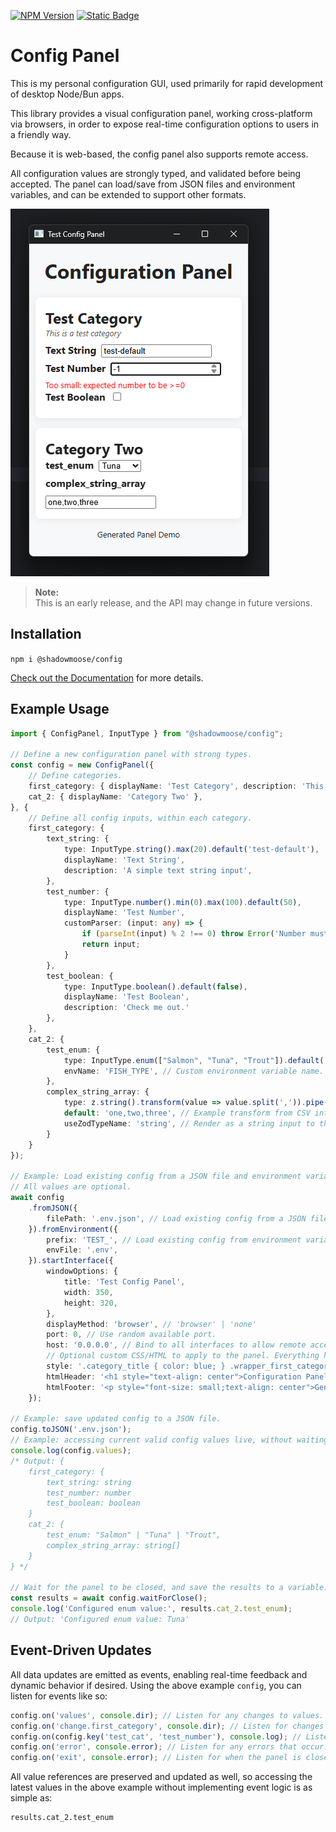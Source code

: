 [![NPM Version](https://img.shields.io/npm/v/%40shadowmoose%2Fconfig)](https://npmjs.com/package/@shadowmoose/config)
[![Static Badge](https://img.shields.io/badge/docs-8A2BE2)](https://shadowmoose.github.io/node-config-panel/latest)


# Config Panel
This is my personal configuration GUI, used primarily for rapid development of desktop Node/Bun apps.

This library provides a visual configuration panel, working cross-platform via browsers, 
in order to expose real-time configuration options to users in a friendly way.

Because it is web-based, the config panel also supports remote access.

All configuration values are strongly typed, and validated before being accepted.
The panel can load/save from JSON files and environment variables, and can be extended to support other formats.

[![screenshot](docs/screenshot.png)](docs/screenshot.png)

> **Note:**  
> This is an early release, and the API may change in future versions.

## Installation
```npm i @shadowmoose/config```

[Check out the Documentation](https://shadowmoose.github.io/node-config-panel/latest) for more details.

## Example Usage
```typescript
import { ConfigPanel, InputType } from "@shadowmoose/config";

// Define a new configuration panel with strong types.
const config = new ConfigPanel({
    // Define categories.
    first_category: { displayName: 'Test Category', description: 'This is a test category' },
    cat_2: { displayName: 'Category Two' },
}, {
    // Define all config inputs, within each category.
    first_category: {
        text_string: {
            type: InputType.string().max(20).default('test-default'),
            displayName: 'Text String',
            description: 'A simple text string input',
        },
        test_number: {
            type: InputType.number().min(0).max(100).default(50),
            displayName: 'Test Number',
            customParser: (input: any) => {
                if (parseInt(input) % 2 !== 0) throw Error('Number must be even');
                return input;
            }
        },
        test_boolean: {
            type: InputType.boolean().default(false),
            displayName: 'Test Boolean',
            description: 'Check me out.'
        },
    },
    cat_2: {
        test_enum: {
            type: InputType.enum(["Salmon", "Tuna", "Trout"]).default('Tuna'),
            envName: 'FISH_TYPE', // Custom environment variable name.
        },
        complex_string_array: {
            type: z.string().transform(value => value.split(',')).pipe(z.string().trim().min(1).array()),
            default: 'one,two,three', // Example transform from CSV into Array.
            useZodTypeName: 'string', // Render as a string input to the user.
        }
    }
});

// Example: Load existing config from a JSON file and environment variables, then start the interface.
// All values are optional.
await config
    .fromJSON({
        filePath: '.env.json', // Load existing config from a JSON file, if it exists.
    }).fromEnvironment({
        prefix: 'TEST_', // Load existing config from environment variables, with optional prefix.
        envFile: '.env',
    }).startInterface({
        windowOptions: {
            title: 'Test Config Panel',
            width: 350,
            height: 320,
        },
        displayMethod: 'browser', // 'browser' | 'none'
        port: 0, // Use random available port.
        host: '0.0.0.0', // Bind to all interfaces to allow remote access.
        // Optional custom CSS/HTML to apply to the panel. Everything has simple class names to make this easy.
        style: '.category_title { color: blue; } .wrapper_first_category { background: #f0f0f0 !important; }',
        htmlHeader: '<h1 style="text-align: center">Configuration Panel</h1>',
        htmlFooter: '<p style="font-size: small;text-align: center">Generated Panel Demo</p>',
    });

// Example: save updated config to a JSON file.
config.toJSON('.env.json');
// Example: accessing current valid config values live, without waiting.
console.log(config.values);
/* Output: {
    first_category: {
        text_string: string
        test_number: number
        test_boolean: boolean
    }
    cat_2: {
        test_enum: "Salmon" | "Tuna" | "Trout",
        complex_string_array: string[]
    }
} */

// Wait for the panel to be closed, and save the results to a variable.
const results = await config.waitForClose();
console.log('Configured enum value:', results.cat_2.test_enum);
// Output: 'Configured enum value: Tuna'
```

## Event-Driven Updates
All data updates are emitted as events, enabling real-time feedback and dynamic behavior if desired.
Using the above example `config`, you can listen for events like so:
```typescript
config.on('values', console.dir); // Listen for any changes to values.
config.on('change.first_category', console.dir); // Listen for changes to values within a specific category. Strongly typed.
config.on(config.key('test_cat', 'test_number'), console.log); // Listen for changes to a specific value. Strongly typed.
config.on('error', console.error); // Listen for any errors that occur.
config.on('exit', console.error); // Listen for when the panel is closed.
```

All value references are preserved and updated as well, so accessing the latest values in the above example without implementing event logic is as simple as:
```
results.cat_2.test_enum
```

